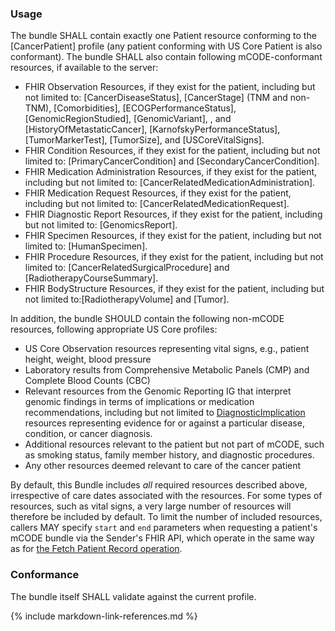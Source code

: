 ### Usage

The bundle SHALL contain exactly one Patient resource conforming to the [CancerPatient] profile (any patient conforming with US Core Patient is also conformant). The bundle SHALL also contain following mCODE-conformant resources, if available to the server:

* FHIR Observation Resources, if they exist for the patient, including but not limited to: [CancerDiseaseStatus], [CancerStage] (TNM and non-TNM), [Comorbidities], [ECOGPerformanceStatus], [GenomicRegionStudied], [GenomicVariant], , and [HistoryOfMetastaticCancer], [KarnofskyPerformanceStatus], [TumorMarkerTest], [TumorSize], and [USCoreVitalSigns].
* FHIR Condition Resources, if they exist for the patient, including but not limited to: [PrimaryCancerCondition] and [SecondaryCancerCondition].
* FHIR Medication Administration Resources, if they exist for the patient, including but not limited to: [CancerRelatedMedicationAdministration].
* FHIR Medication Request Resources, if they exist for the patient, including but not limited to: [CancerRelatedMedicationRequest].
* FHIR Diagnostic Report Resources, if they exist for the patient, including but not limited to: [GenomicsReport].
* FHIR Specimen Resources, if they exist for the patient, including but not limited to: [HumanSpecimen].
* FHIR Procedure Resources, if they exist for the patient, including but not limited to: [CancerRelatedSurgicalProcedure] and [RadiotherapyCourseSummary].
* FHIR BodyStructure Resources, if they exist for the patient, including but not limited to:[RadiotherapyVolume] and [Tumor].

In addition, the bundle SHOULD contain the following non-mCODE resources, following appropriate US Core profiles:

* US Core Observation resources representing vital signs, e.g., patient height, weight, blood pressure
* Laboratory results from Comprehensive Metabolic Panels (CMP) and Complete Blood Counts (CBC)
* Relevant resources from the Genomic Reporting IG that interpret genomic findings in terms of implications or medication recommendations, including but not limited to [DiagnosticImplication](http://hl7.org/fhir/uv/genomics-reporting/STU2/StructureDefinition-diagnostic-implication.html) resources representing evidence for or against a particular disease, condition, or cancer diagnosis.
* Additional resources relevant to the patient but not part of mCODE, such as smoking status, family member history, and diagnostic procedures.
* Any other resources deemed relevant to care of the cancer patient

By default, this Bundle includes _all_ required resources described above, irrespective of care dates associated with the resources. For some types of resources, such as vital signs, a very large number of resources will therefore be included by default. To limit the number of included resources, callers MAY specify `start` and `end` parameters when requesting a patient's mCODE bundle via the Sender's FHIR API, which operate in the same way as for [the Fetch Patient Record operation](https://www.hl7.org/fhir/operation-patient-everything.html).

### Conformance

The bundle itself SHALL validate against the current profile.

{% include markdown-link-references.md %}

